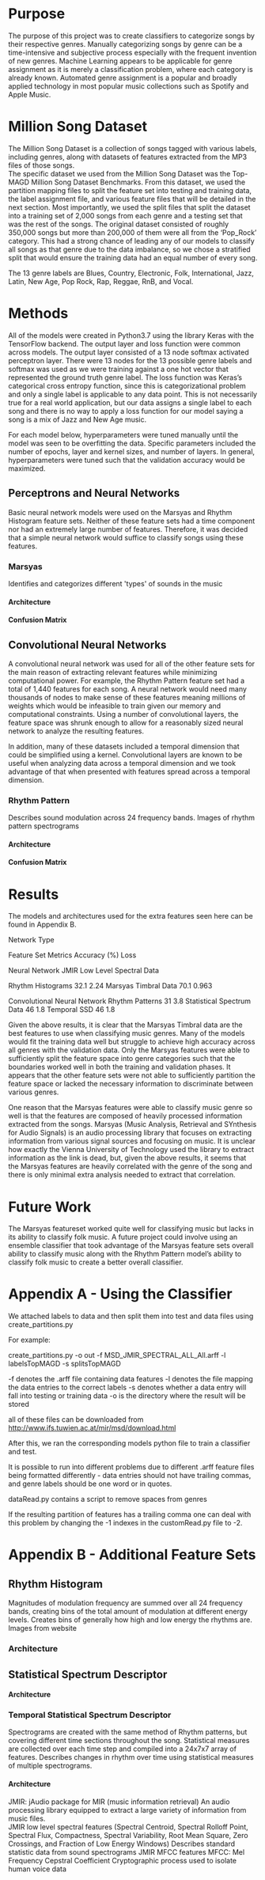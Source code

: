 # Purpose

The purpose of this project was to create classifiers to categorize songs by their respective genres. Manually categorizing songs by genre can be a time-intensive and subjective process especially with the frequent invention of new genres. Machine Learning appears to be applicable for genre assignment as it is merely a classification problem, where each category is already known. Automated genre assignment is a popular and broadly applied technology in most popular music collections such as Spotify and Apple Music.


# Million Song Dataset

The Million Song Dataset is a collection of songs tagged with various labels, including genres, along with datasets of features extracted from the MP3 files of those songs.   
The specific dataset we used from the Million Song Dataset was the Top-MAGD Million Song Dataset Benchmarks. From this dataset, we used the partition mapping files to split the feature set into testing and training data, the label assignment file, and various feature files that will be detailed in the next section. Most importantly, we used the split files that split the dataset into a training set of 2,000 songs from each genre and a testing set that was the rest of the songs. The original dataset consisted of roughly 350,000 songs but more than 200,000 of them were all from the ‘Pop_Rock’ category. This had a strong chance of leading any of our models to classify all songs as that genre due to the data imbalance, so we chose a stratified split that would ensure the training data had an equal number of every song.

The 13 genre labels are Blues, Country, Electronic, Folk, International, Jazz, Latin, New Age, Pop Rock, Rap, Reggae, RnB, and Vocal.
    
# Methods

All of the models were created in Python3.7 using the library Keras with the TensorFlow backend. The output layer and loss function were common across models. The output layer consisted of a 13 node softmax activated perceptron layer. There were 13 nodes for the 13 possible genre labels and softmax was used as we were training against a one hot vector that represented the ground truth genre label. The loss function was Keras’s categorical cross entropy function, since this is categorizational problem and only a single label is applicable to any data point. This is not necessarily true for a real world application, but our data assigns a single label to each song and there is no way to apply a loss function for our model saying a song is a mix of Jazz and New Age music.

For each model below, hyperparameters were tuned manually until the model was seen to be overfitting the data. Specific parameters included the number of epochs, layer and kernel sizes, and number of layers. In general, hyperparameters were tuned such that the validation accuracy would be maximized.

## Perceptrons and Neural Networks

Basic neural network models were used on the Marsyas and Rhythm Histogram feature sets. Neither of these feature sets had a time component nor had an extremely large number of features. Therefore, it was decided that a simple neural network would suffice to classify songs using these features.


### Marsyas 

Identifies and categorizes different 'types' of sounds in the music

#### Architecture


#### Confusion Matrix


## Convolutional Neural Networks

A convolutional neural network was used for all of the other feature sets for the main reason of extracting relevant features while minimizing computational power. For example, the Rhythm Pattern feature set had a total of 1,440 features for each song. A neural network would need many thousands of nodes to make sense of these features meaning millions of weights which would be infeasible to train given our memory and computational constraints. Using a number of convolutional layers, the feature space was shrunk enough to allow for a reasonably sized neural network to analyze the resulting features.

In addition, many of these datasets included a temporal dimension that could be simplified using a kernel. Convolutional layers are known to be useful when analyzing data across a temporal dimension and we took advantage of that when presented with features spread across a temporal dimension.

### Rhythm Pattern 

Describes sound modulation across 24 frequency bands.
Images of rhythm pattern spectrograms

#### Architecture

#### Confusion Matrix




# Results

The models and architectures used for the extra features seen here can be found in Appendix B.

Network Type

Feature Set
Metrics
Accuracy (%)
Loss


Neural Network
JMIR Low Level Spectral Data




Rhythm Histograms
32.1
2.24
Marsyas Timbral Data
70.1
0.963

Convolutional Neural Network
Rhythm Patterns
31
3.8
Statistical Spectrum Data
46
1.8
Temporal SSD
46
1.8




Given the above results, it is clear that the Marsyas Timbral data are the best features to use when classifying music genres. Many of the models would fit the training data well but struggle to achieve high accuracy across all genres with the validation data. Only the Marsyas features were able to sufficiently split the feature space into genre categories such that the boundaries worked well in both the training and validation phases. It appears that the other feature sets were not able to sufficiently partition the feature space or lacked the necessary information to discriminate between various genres.

One reason that the Marsyas features were able to classify music genre so well is that the features are composed of heavily processed information extracted from the songs. Marsyas (Music Analysis, Retrieval and SYnthesis for Audio Signals) is an audio processing library that focuses on extracting information from various signal sources and focusing on music. It is unclear how exactly the Vienna University of Technology used the library to extract information as the link is dead, but, given the above results, it seems that the Marsyas features are heavily correlated with the genre of the song and there is only minimal extra analysis needed to extract that correlation.

# Future Work

The Marsyas featureset worked quite well for classifying music but lacks in its ability to classify folk music. A future project could involve using an ensemble classifier that took advantage of the Marsyas feature sets overall ability to classify music along with the Rhythm Pattern model’s ability to classify folk music to create a better overall classifier.



# Appendix A - Using the Classifier

We attached labels to data and then split them into test and data files using create_partitions.py

For example:

create_partitions.py -o out -f MSD_JMIR_SPECTRAL_ALL_All.arff -l labelsTopMAGD -s splitsTopMAGD

-f denotes the .arff file containing data features
-l denotes the file mapping the data entries to the correct labels
-s denotes whether a data entry will fall into testing or training data
-o is the directory where the result will be stored

all of these files can be downloaded from http://www.ifs.tuwien.ac.at/mir/msd/download.html

After this, we ran the corresponding models python file to train a classifier and test.

It is possible to run into different problems due to different .arff feature files being formatted differently - data entries should not have trailing commas, and genre labels should be one word or in quotes.

dataRead.py contains a script to remove spaces from genres

If the resulting partition of features has a trailing comma one can deal with this problem by changing the -1 indexes in the customRead.py file to -2.

#  Appendix B - Additional Feature Sets

## Rhythm Histogram

Magnitudes of modulation frequency are summed over all 24 frequency bands, creating bins of the total amount of modulation at different energy levels.
Creates bins of generally how high and low energy the rhythms are.
Images from website

### Architecture


## Statistical Spectrum Descriptor

#### Architecture



### Temporal Statistical Spectrum Descriptor

Spectrograms are created with the same method of Rhythm patterns, but covering different time sections throughout the song. Statistical measures are collected over each time step and compiled into a 24x7x7 array of features.
Describes changes in rhythm over time using statistical measures of multiple spectrograms.

#### Architecture

   
  
JMIR: jAudio package for MIR (music information retrieval)
An audio processing library equipped to extract a large variety of information from music files.   
JMIR low level spectral features
(Spectral Centroid, Spectral Rolloff Point, Spectral Flux, Compactness, Spectral Variability, Root Mean Square, Zero Crossings, and Fraction of Low Energy Windows)
Describes standard statistic data from sound spectrograms
JMIR MFCC features
MFCC: Mel Frequency Cepstral Coefficient
Cryptographic process used to isolate human voice data

